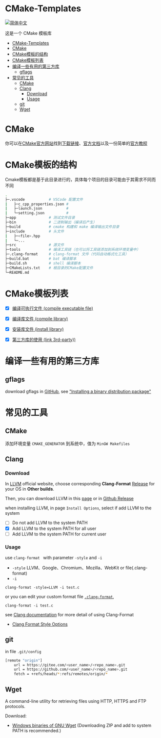 # CMake-Templates
[![简体中文](https://img.shields.io/badge/说明文档-简体中文-blue)](README.md)
<!-- [![Englis](https://img.shields.io/badge/README-English-red)](README_en.md) -->


这是一个 CMake 模板库

- [CMake-Templates](#cmake-templates)
- [CMake](#cmake)
- [CMake模板的结构](#cmake模板的结构)
- [CMake模板列表](#cmake模板列表)
- [编译一些有用的第三方库](#编译一些有用的第三方库)
  - [gflags](#gflags)
- [常见的工具](#常见的工具)
  - [CMake](#cmake-1)
  - [Clang](#clang)
    - [Download](#download)
    - [Usage](#usage)
  - [git](#git)
  - [Wget](#wget)

# CMake
你可以在[CMake官方网站](https://cmake.org/)找到[下载链接](https://cmake.org/download/)、[官方文档](https://cmake.org/documentation/)以及一份简单的[官方教程](https://cmake.org/cmake/help/v3.21/guide/tutorial/index.html#adding-system-introspection-step-5)

# CMake模板的结构
Cmake模板都是基于此目录进行的，具体每个项目的目录可能由于其需求不同而不同
``` bash
.
├─.vscode           # VSCode 配置文件
|   ├─c_cpp_properties.json #
|   ├─launch.json           #
|   └─setting.json          #
├─app               # 测试文件目录
├─bin               # 二进制输出（编译后产生）
├─build             # cmake 构建和 make 编译输出文件目录
├─include           # 头文件
|   ├─<file>.hpp
|   └─...
├─src               # 源文件
├─tools             # 编译工具链（也可以将工具链添加到系统环境变量中）
├─.clang-format     # clang-format 文件（代码自动格式化工具）
├─build.bat         # bat 编译脚本
├─build.sh          # shell 编译脚本
├─CMakeLists.txt    # 根目录的CMake配置文件
└─README.md
```
# CMake模板列表
- [x] [编译可执行文件 (compile executable file)](templates\compile-executable_file\README.md)
- [x] [编译库文件 (compile library)](templates\compile-library\README.md)
- [x] [安装库文件 (install library)](templates\install-library\README.md)
- [x] [第三方库的使用 (link 3rd-party))](templates\link-3rd_party\README.md)




# 编译一些有用的第三方库
## gflags
download gflags in [GitHub](https://github.com/gflags/gflags), see ["Installing a binary distribution package"](https://github.com/gflags/gflags/blob/master/INSTALL.md)



# 常见的工具
## CMake
添加环境变量 `CMAKE_GENERATOR` 到系统中，值为 `MinGW Makefiles` 


## Clang
### Download
In [LLVM](https://llvm.org/builds/) official website, 
choose corresponding **Clang-Format** [Release](https://releases.llvm.org/) for your OS in **Other builds**. 

Then, you can download LLVM in this [page](https://releases.llvm.org/download.html) or in [Github Release](https://github.com/llvm/llvm-project.git)

when installing LLVM, 
in page `Install Options`, select if add LLVM to the system
- [ ] Do not add LLVM to the system PATH
- [x] Add LLVM to the system PATH for all user
- [ ] Add LLVM to the system PATH for current user

### Usage
use `clang-format ` with parameter `-style` and `-i`
- `-style` LLVM、Google、Chromium、Mozilla、WebKit or file(.clang-format)
- `-i`
```
clang-format -style=LLVM -i test.c
```

or you can edit your custom format file [`.clang-format`](.clang-format), 
```
clang-format -i test.c
```

see [Clang documentation](https://clang.llvm.org/docs/ClangFormat.html) for more detail of using Clang-Format
- [Clang Format Style Options](https://clang.llvm.org/docs/ClangFormatStyleOptions.html)



## git
in file `.git/config`
```bash
[remote "origin"]
	url = https://gitee.com/<user_name>/<repo_name>.git
	url = https://github.com/<user_name>/<repo_name>.git
	fetch = +refs/heads/*:refs/remotes/origin/*
```

## Wget

A command-line utility for retrieving files using HTTP, HTTPS and FTP protocols.

Download:
- [Windows binaries of GNU Wget](https://eternallybored.org/misc/wget/) (Downloading ZIP and add to system PATH is recommended.)
